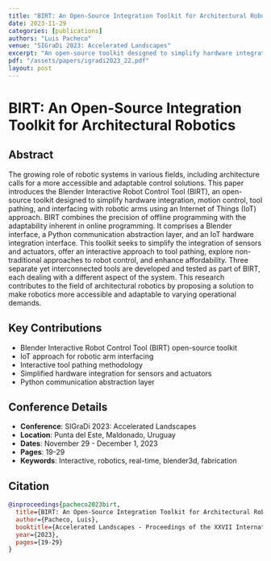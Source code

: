 ```yaml
---
title: "BIRT: An Open-Source Integration Toolkit for Architectural Robotics"
date: 2023-11-29
categories: [publications]
authors: "Luis Pacheco"
venue: "SIGraDi 2023: Accelerated Landscapes"
excerpt: "An open-source toolkit designed to simplify hardware integration, motion control, tool pathing, and interfacing with robotic arms using an Internet of Things (IoT) approach."
pdf: "/assets/papers/igradi2023_22.pdf"
layout: post
---
```


# BIRT: An Open-Source Integration Toolkit for Architectural Robotics

## Abstract

The growing role of robotic systems in various fields, including architecture calls for a more accessible and adaptable control solutions. This paper introduces the Blender Interactive Robot Control Tool (BIRT), an open-source toolkit designed to simplify hardware integration, motion control, tool pathing, and interfacing with robotic arms using an Internet of Things (IoT) approach. BIRT combines the precision of offline programming with the adaptability inherent in online programming. It comprises a Blender interface, a Python communication abstraction layer, and an IoT hardware integration interface. This toolkit seeks to simplify the integration of sensors and actuators, offer an interactive approach to tool pathing, explore non-traditional approaches to robot control, and enhance affordability. Three separate yet interconnected tools are developed and tested as part of BIRT, each dealing with a different aspect of the system. This research contributes to the field of architectural robotics by proposing a solution to make robotics more accessible and adaptable to varying operational demands.

## Key Contributions

- Blender Interactive Robot Control Tool (BIRT) open-source toolkit
- IoT approach for robotic arm interfacing
- Interactive tool pathing methodology
- Simplified hardware integration for sensors and actuators
- Python communication abstraction layer

## Conference Details

- **Conference**: SIGraDi 2023: Accelerated Landscapes
- **Location**: Punta del Este, Maldonado, Uruguay
- **Dates**: November 29 - December 1, 2023
- **Pages**: 19-29
- **Keywords**: Interactive, robotics, real-time, blender3d, fabrication

## Citation

```bibtex
@inproceedings{pacheco2023birt,
  title={BIRT: An Open-Source Integration Toolkit for Architectural Robotics},
  author={Pacheco, Luis},
  booktitle={Accelerated Landscapes - Proceedings of the XXVII International Conference of the Ibero-American Society of Digital Graphics (SIGraDi 2023)},
  year={2023},
  pages={19-29}
}
```
